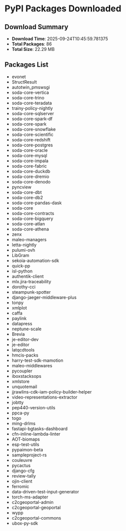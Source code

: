 # PyPI Packages Downloaded

## Download Summary
- **Download Time**: 2025-09-24T10:45:59.781375
- **Total Packages**: 86
- **Total Size**: 22.29 MB

## Packages List
- evonet
- StructResult
- autotwin_pmswsgi
- soda-core-vertica
- soda-core-trino
- soda-core-teradata
- trainy-policy-nightly
- soda-core-sqlserver
- soda-core-spark-df
- soda-core-spark
- soda-core-snowflake
- soda-core-scientific
- soda-core-redshift
- soda-core-postgres
- soda-core-oracle
- soda-core-mysql
- soda-core-impala
- soda-core-fabric
- soda-core-duckdb
- soda-core-dremio
- soda-core-denodo
- pyncview
- soda-core-dbt
- soda-core-db2
- soda-core-pandas-dask
- soda-core
- soda-core-contracts
- soda-core-bigquery
- soda-core-atlan
- soda-core-athena
- zenx
- maleo-managers
- letta-nightly
- pulumi-ovh
- LibGram
- sekoia-automation-sdk
- quick-pp
- isl-python
- authentik-client
- mlx.jira-traceability
- dorothy-cci
- steampunk-spotter
- django-jaeger-middleware-plus
- tonpy
- xmlplot
- caffa
- paylink
- datapress
- neptune-scale
- Brevia
- je-editor-dev
- je-editor
- latqcdtools
- hmcis-packs
- harry-test-sdk-mamotion
- maleo-middlewares
- pycoupler
- iboxstacksops
- xmlstore
- unquotemail
- jjrawlins-cdk-iam-policy-builder-helper
- video-representations-extractor
- jobtty
- pep440-version-utils
- ppca-py
- togo
- ming-drlms
- fastapi-bgtasks-dashboard
- cfn-inline-lambda-linter
- AOT-biomaps
- esp-test-utils
- pypaimon-beta
- sampleproject-rs
- couleuvre
- pycactus
- django-cfg
- review-tally
- ojin-client
- ferromic
- data-driven-test-input-generator
- torch-ms-adapter
- c2cgeoportal-admin
- c2cgeoportal-geoportal
- wypp
- c2cgeoportal-commons
- ubox-py-sdk

